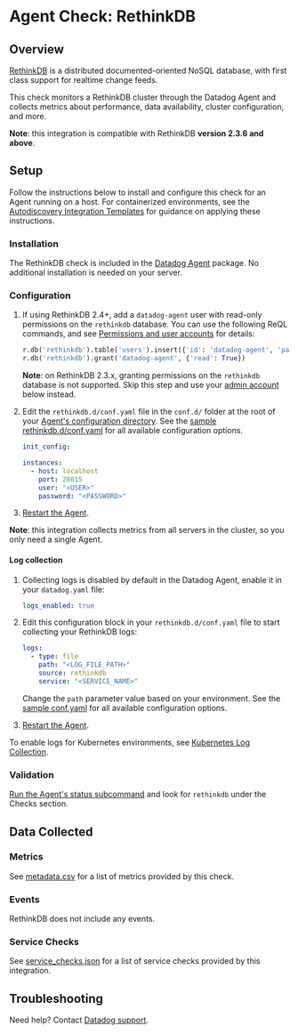 # Agent Check: RethinkDB

## Overview

[RethinkDB][1] is a distributed documented-oriented NoSQL database, with first class support for realtime
change feeds.

This check monitors a RethinkDB cluster through the Datadog Agent and collects metrics about performance,
data availability, cluster configuration, and more.

**Note**: this integration is compatible with RethinkDB **version 2.3.6 and above**.

## Setup

Follow the instructions below to install and configure this check for an Agent running on a host. For
containerized environments, see the [Autodiscovery Integration Templates][2] for guidance on applying these
instructions.

### Installation

The RethinkDB check is included in the [Datadog Agent][3] package. No additional installation is needed on your server.

### Configuration

1. If using RethinkDB 2.4+, add a `datadog-agent` user with read-only permissions on the `rethinkdb`
database. You can use the following ReQL commands, and see [Permissions and user accounts][4] for
details:

    ```python
    r.db('rethinkdb').table('users').insert({'id': 'datadog-agent', 'password': '<PASSWORD>'})
    r.db('rethinkdb').grant('datadog-agent', {'read': True})
    ```

    **Note**: on RethinkDB 2.3.x, granting permissions on the `rethinkdb` database is not supported. Skip
    this step and use your [admin account][5] below instead.

2. Edit the `rethinkdb.d/conf.yaml` file in the `conf.d/` folder at the root of your
[Agent's configuration directory][6]. See the [sample rethinkdb.d/conf.yaml][7] for all available
configuration options.

    ```yaml
    init_config:

    instances:
      - host: localhost
        port: 28015
        user: "<USER>"
        password: "<PASSWORD>"
    ```

3. [Restart the Agent][8].

**Note**: this integration collects metrics from all servers in the cluster, so you only need a single Agent.

#### Log collection


1. Collecting logs is disabled by default in the Datadog Agent, enable it in your `datadog.yaml` file:

    ```yaml
    logs_enabled: true
    ```

2. Edit this configuration block in your `rethinkdb.d/conf.yaml` file to start collecting your RethinkDB logs:

    ```yaml
    logs:
      - type: file
        path: "<LOG_FILE_PATH>"
        source: rethinkdb
        service: "<SERVICE_NAME>"
    ```


    Change the `path` parameter value based on your environment. See the [sample conf.yaml][7] for all available configuration options.

3. [Restart the Agent][8].

To enable logs for Kubernetes environments, see [Kubernetes Log Collection][9].

### Validation

[Run the Agent's status subcommand][10] and look for `rethinkdb` under the Checks section.

## Data Collected

### Metrics

See [metadata.csv][11] for a list of metrics provided by this check.

### Events

RethinkDB does not include any events.

### Service Checks

See [service_checks.json][12] for a list of service checks provided by this integration.

## Troubleshooting

Need help? Contact [Datadog support][13].


[1]: https://rethinkdb.com
[2]: https://docs.datadoghq.com/agent/kubernetes/integrations/
[3]: https://app.datadoghq.com/account/settings#agent
[4]: https://rethinkdb.com/docs/permissions-and-accounts/
[5]: https://rethinkdb.com/docs/security/#the-admin-account
[6]: https://docs.datadoghq.com/agent/guide/agent-configuration-files/#agent-configuration-directory
[7]: https://github.com/DataDog/integrations-core/blob/master/rethinkdb/datadog_checks/rethinkdb/data/conf.yaml.example
[8]: https://docs.datadoghq.com/agent/guide/agent-commands/#start-stop-and-restart-the-agent
[9]: https://docs.datadoghq.com/agent/kubernetes/log/
[10]: https://docs.datadoghq.com/agent/guide/agent-commands/#agent-status-and-information
[11]: https://github.com/DataDog/integrations-core/blob/master/rethinkdb/metadata.csv
[12]: https://github.com/DataDog/integrations-core/blob/master/rethinkdb/assets/service_checks.json
[13]: https://docs.datadoghq.com/help/
